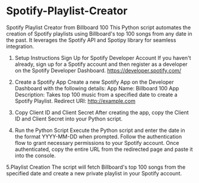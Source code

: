# Spotify-Playlist-Creator

Spotify Playlist Creator from Billboard 100
This Python script automates the creation of Spotify playlists using Billboard's top 100 songs from any date in the past. It leverages the Spotify API and Spotipy library for seamless integration.

1. Setup Instructions
  Sign Up for Spotify Developer Account
  If you haven't already, sign up for a Spotify account and then register as a developer on the Spotify Developer Dashboard.    https://developer.spotify.com/

2. Create a Spotify App 
  Create a new Spotify App on the Developer Dashboard with the following details:
  App Name: Billboard 100
  App Description: Takes top 100 music from a specified date to create a Spotify Playlist.
  Redirect URI: http://example.com
  
3. Copy Client ID and Client Secret
  After creating the app, copy the Client ID and Client Secret into your Python script.

4. Run the Python Script
  Execute the Python script and enter the date in the format YYYY-MM-DD when prompted.
  Follow the authentication flow to grant necessary permissions to your Spotify account.
  Once authenticated, copy the entire URL from the redirected page and paste it into the console.

5.Playlist Creation
  The script will fetch Billboard's top 100 songs from the specified date and create a new private playlist in your Spotify account.
